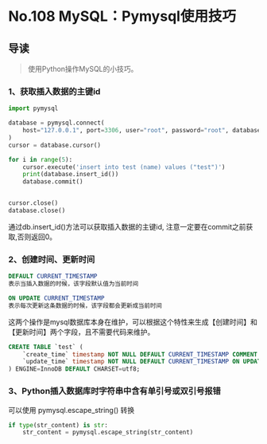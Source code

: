 # No.108 MySQL：Pymysql使用技巧

## 导读

> 使用Python操作MySQL的小技巧。

### 1、获取插入数据的主键id

```python
import pymysql

database = pymysql.connect(
    host="127.0.0.1", port=3306, user="root", password="root", database="test"
)
cursor = database.cursor()

for i in range(5):
    cursor.execute('insert into test (name) values ("test")')
    print(database.insert_id())
    database.commit()


cursor.close()
database.close()

```

通过db.insert_id()方法可以获取插入数据的主键id, 注意一定要在commit之前获取,否则返回0。

### 2、创建时间、更新时间

```sql
DEFAULT CURRENT_TIMESTAMP
表示当插入数据的时候，该字段默认值为当前时间

ON UPDATE CURRENT_TIMESTAMP
表示每次更新这条数据的时候，该字段都会更新成当前时间
```

这两个操作是mysql数据库本身在维护，可以根据这个特性来生成【创建时间】和【更新时间】两个字段，且不需要代码来维护。

```sql
CREATE TABLE `test` (
    `create_time` timestamp NOT NULL DEFAULT CURRENT_TIMESTAMP COMMENT '创建时间',
    `update_time` timestamp NOT NULL DEFAULT CURRENT_TIMESTAMP ON UPDATE CURRENT_TIMESTAMP COMMENT '更新时间'
) ENGINE=InnoDB DEFAULT CHARSET=utf8;
```

### 3、Python插入数据库时字符串中含有单引号或双引号报错

可以使用 pymysql.escape_string() 转换

```python
if type(str_content) is str:
    str_content = pymysql.escape_string(str_content)

```
